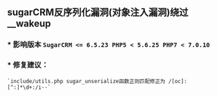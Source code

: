 ## sugarCRM反序列化漏洞(对象注入漏洞)绕过__wakeup 

### * 影响版本 `SugarCRM <= 6.5.23 PHP5 < 5.6.25 PHP7 < 7.0.10`

### * 修复建议：
	`include/utils.php sugar_unserialize函数正则匹配修正为 /[oc]:[^:]*\d+:/i··`
